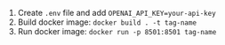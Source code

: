 1. Create `.env` file and add `OPENAI_API_KEY=your-api-key`
2. Build docker image: `docker build . -t tag-name`
3. Run docker image: `docker run -p 8501:8501 tag-name`